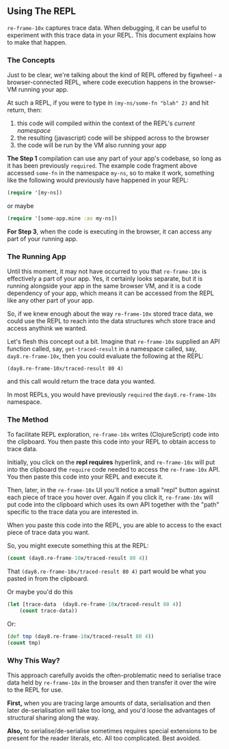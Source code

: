## Using The REPL

`re-frame-10x` captures trace data. When debugging,
it can be useful to experiment with this trace data in your REPL. This document 
explains how to make that happen.

### The Concepts

Just to be clear, we're talking about the kind of 
REPL offered by figwheel - a browser-connected REPL, where code execution happens in the browser-VM running your app. 

At such a REPL, if you were to
type in `(my-ns/some-fn "blah" 2)` and hit return, 
then:
 1. this code will compiled within the context of the REPL's *current namespace*
 2. the resulting (javascript) code will be shipped across to the browser 
 3. the code will be run by the VM also running your app 

**The Step 1** compilation can use any part of your app's codebase, so long as it 
has been previously `required`. The example code fragment above accessed `some-fn` 
in the namespace `my-ns`, so to make it work, something like the following would
previously have happened in your REPL: 
```clj
(require '[my-ns])
```
or maybe
```clj
(require '[some-app.mine :as my-ns])
```

**For Step 3**, when the code is executing in the browser, it can access any 
part of your running app. 

### The Running App

Until this moment, it may not have occurred to you that `re-frame-10x` is effectively
a part of your app. Yes, it certainly looks separate, but it is running alongside your app 
in the same browser VM, and it is a code dependency of your app, which means it can 
be accessed from the REPL like any other part of your app.

So, if we knew enough about the way `re-frame-10x` stored
trace data, we could use the REPL to reach into the 
data structures whch store trace and access anythink we wanted.

Let's flesh this concept out a bit. Imagine that `re-frame-10x` supplied an API function called, say, `get-traced-result` 
in a namespace called, say, `day8.re-frame-10x`, then you could evaluate the following at the REPL: 

``` 
(day8.re-frame-10x/traced-result 80 4)
```

and this call would return the trace data you wanted.  

In most REPLs, you would have previously `required` the `day8.re-frame-10x` namespace.

### The Method

To facilitate REPL exploration, `re-frame-10x` writes (ClojureScript) code into the clipboard.
You then paste this code into your REPL to obtain access to trace data.

Initially, you click on the **repl requires** hyperlink, and `re-frame-10x` will 
put into the clipboard the `require` code needed to access the `re-frame-10x` API.  
You then paste this code into your REPL and execute it. 
 
Then, later, in the `re-frame-10x` UI you'll notice a small "repl" 
button against each piece of trace you hover over. Again if you click it, `re-frame-10x` will put code into 
the clipboard which uses its own API together with the "path" specific to the trace data you are interested in. 

When you paste this code into the REPL, you are able to access to the exact 
piece of trace data you want.

So, you might execute something this at the REPL: 
```clj
(count (day8.re-frame-10x/traced-result 80 4))
```

That `(day8.re-frame-10x/traced-result 80 4)` part would be what you pasted in
from the clipboard.

Or maybe you'd do this
```clj
(let [trace-data  (day8.re-frame-10x/traced-result 80 4)]
    (count trace-data))
```
Or:
```cljs
(def tmp (day8.re-frame-10x/traced-result 80 4))
(count tmp)
```

<!-- put screenshots/gif in here -->

### Why This Way?

This approach carefully avoids the often-problematic need to 
serialise trace data held by `re-frame-10x` in the browser and then 
transfer it over the wire to the REPL for use. 

**First,** when you are tracing large amounts of data, serialisation and then 
later de-serialisation will 
take too long, and you'd loose the advantages 
of structural sharing along the way. 

**Also,** to serialise/de-serialise sometimes requires special extensions to be 
present for the reader literals, etc.  All too complicated. Best avoided.  
